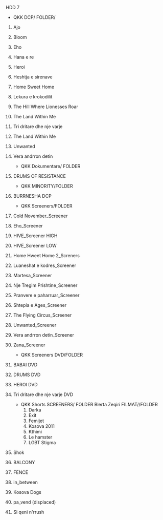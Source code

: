 HDD 7

- QKK DCP/ FOLDER/
1. Ajo
2. Bloom
3. Eho
4. Hana e re
5. Heroi
6. Heshtja e sirenave
7. Home Sweet Home
8. Lekura e krokodilit
9. The Hill Where Lionesses Roar
10. The Land Within Me 
11. Tri dritare dhe nje varje
12. The Land Within Me
13. Unwanted
14. Vera andrron detin


	- QKK Dokumentare/ FOLDER
1. DRUMS OF RESISTANCE

	- QKK MINORITY/FOLDER
1. BURRNESHA DCP 

   	- QKK Screeners/FOLDER
2.	Cold November_Screener
3.	Eho_Screener
4.	HIVE_Screener HIGH
5.	HIVE_Screener LOW
6.	Home Hweet Home 2_Screners
7.	Luaneshat e kodres_Screener
8.	Martesa_Screener
9.	Nje Tregim Prishtine_Screener
10.	Pranvere e paharruar_Screener
11.	Shtepia e Ages_Screener
12.	The Flying Circus_Screener
13.	Unwanted_Screener
14.	Vera andrron detin_Screener
16.	Zana_Screener

	- QKK Screeners DVD/FOLDER
1.	BABAI DVD
2.	DRUMS DVD
3.	HEROI DVD
4.	Tri dritare dhe nje varje DVD

	- QKK Shorts SCREENERS/ FOLDER
   		Blerta Zeqiri FILMAT//FOLDER
   		1. Darka
		2. Exit
		3. Femijet
		4. Kosova 2011
		5. Kthimi
		6. Le hamster
		7. LGBT Stigma
3.	Shok
4.	BALCONY
5.	FENCE
6.	in_between
7.	Kosova Dogs
8.	pa_vend (displaced)
9.	Si qeni n'rrush


